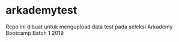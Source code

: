 # arkademytest
Repo ini dibuat untuk mengupload data test pada seleksi Arkademy Bootcamp Batch 1 2019
